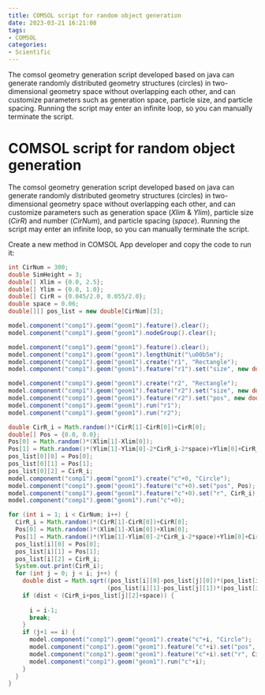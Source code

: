 ```yaml
---
title: COMSOL script for random object generation
date: 2023-03-21 16:21:08
tags: 
- COMSOL
categories:
- Scientific
---
```


The comsol geometry generation script developed based on java can generate randomly distributed geometry structures (circles) in two-dimensional geometry space without overlapping each other, and can customize parameters such as generation space, particle size, and particle spacing. Running the script may enter an infinite loop, so you can manually terminate the script.

<!--more-->

# COMSOL script for random object generation

The comsol geometry generation script developed based on java can generate randomly distributed geometry structures (circles) in two-dimensional geometry space without overlapping each other, and can customize parameters such as generation space (*Xlim* & *Ylim*), particle size (*CirR*) and number (*CirNum*), and particle spacing (*space*). Running the script may enter an infinite loop, so you can manually terminate the script.

Create a new method in COMSOL App developer and copy the code to run it:

```java
int CirNum = 300;
double SimHeight = 3;
double[] Xlim = {0.0, 2.5};
double[] Ylim = {0.0, 1.0};
double[] CirR = {0.045/2.0, 0.055/2.0};
double space = 0.06;
double[][] pos_list = new double[CirNum][3];

model.component("comp1").geom("geom1").feature().clear();
model.component("comp1").geom("geom1").nodeGroup().clear();

model.component("comp1").geom("geom1").feature().clear();
model.component("comp1").geom("geom1").lengthUnit("\u00b5m");
model.component("comp1").geom("geom1").create("r1", "Rectangle");
model.component("comp1").geom("geom1").feature("r1").set("size", new double[]{Xlim[1], SimHeight});

model.component("comp1").geom("geom1").create("r2", "Rectangle");
model.component("comp1").geom("geom1").feature("r2").set("size", new double[]{Xlim[1], Ylim[1]-Ylim[0]});
model.component("comp1").geom("geom1").feature("r2").set("pos", new double[]{0, 0});
model.component("comp1").geom("geom1").run("r1");
model.component("comp1").geom("geom1").run("r2");

double CirR_i = Math.random()*(CirR[1]-CirR[0])+CirR[0];
double[] Pos = {0.0, 0.0};
Pos[0] = Math.random()*(Xlim[1]-Xlim[0]);
Pos[1] = Math.random()*(Ylim[1]-Ylim[0]-2*CirR_i-2*space)+Ylim[0]+CirR_i+space;
pos_list[0][0] = Pos[0];
pos_list[0][1] = Pos[1];
pos_list[0][2] = CirR_i;
model.component("comp1").geom("geom1").create("c"+0, "Circle");
model.component("comp1").geom("geom1").feature("c"+0).set("pos", Pos);
model.component("comp1").geom("geom1").feature("c"+0).set("r", CirR_i);
model.component("comp1").geom("geom1").run("c"+0);

for (int i = 1; i < CirNum; i++) {
  CirR_i = Math.random()*(CirR[1]-CirR[0])+CirR[0];
  Pos[0] = Math.random()*(Xlim[1]-Xlim[0])+Xlim[0];
  Pos[1] = Math.random()*(Ylim[1]-Ylim[0]-2*CirR_i-2*space)+Ylim[0]+CirR_i+space;
  pos_list[i][0] = Pos[0];
  pos_list[i][1] = Pos[1];
  pos_list[i][2] = CirR_i;
  System.out.print(CirR_i);
  for (int j = 0; j < i; j++) {
    double dist = Math.sqrt((pos_list[i][0]-pos_list[j][0])*(pos_list[i][0]-pos_list[j][0])+
                            (pos_list[i][1]-pos_list[j][1])*(pos_list[i][1]-pos_list[j][1]));
    if (dist < (CirR_i+pos_list[j][2]+space)) {
      
      i = i-1;
      break;
    }
    if (j+1 == i) {
      model.component("comp1").geom("geom1").create("c"+i, "Circle");
      model.component("comp1").geom("geom1").feature("c"+i).set("pos", Pos);
      model.component("comp1").geom("geom1").feature("c"+i).set("r", CirR_i);
      model.component("comp1").geom("geom1").run("c"+i);
    }
  }
}
```

